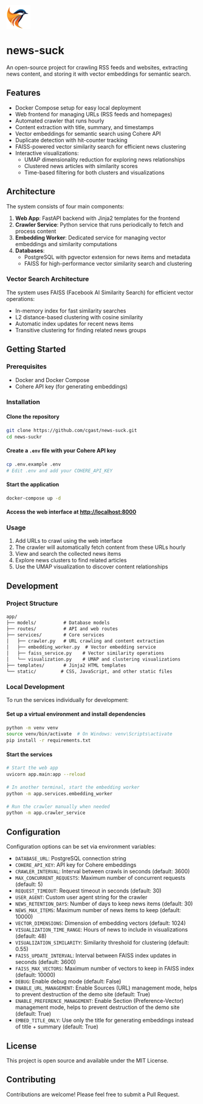 <img src="app/static/img/news-suck-logo.png" alt="news-suck logo" width="64" height="64" style="display: block; margin: 20px 0;">

# news-suck

An open-source project for crawling RSS feeds and websites, extracting news content, and storing it with vector embeddings for semantic search.

## Features

- Docker Compose setup for easy local deployment
- Web frontend for managing URLs (RSS feeds and homepages)
- Automated crawler that runs hourly
- Content extraction with title, summary, and timestamps
- Vector embeddings for semantic search using Cohere API
- Duplicate detection with hit-counter tracking
- FAISS-powered vector similarity search for efficient news clustering
- Interactive visualizations:
  - UMAP dimensionality reduction for exploring news relationships
  - Clustered news articles with similarity scores
  - Time-based filtering for both clusters and visualizations

## Architecture

The system consists of four main components:

1. **Web App**: FastAPI backend with Jinja2 templates for the frontend
2. **Crawler Service**: Python service that runs periodically to fetch and process content
3. **Embedding Worker**: Dedicated service for managing vector embeddings and similarity computations
4. **Databases**:
   - PostgreSQL with pgvector extension for news items and metadata
   - FAISS for high-performance vector similarity search and clustering

### Vector Search Architecture

The system uses FAISS (Facebook AI Similarity Search) for efficient vector operations:
- In-memory index for fast similarity searches
- L2 distance-based clustering with cosine similarity
- Automatic index updates for recent news items
- Transitive clustering for finding related news groups

## Getting Started

### Prerequisites

- Docker and Docker Compose
- Cohere API key (for generating embeddings)

### Installation

#### Clone the repository

```bash
git clone https://github.com/cgast/news-suck.git
cd news-suckr
```

#### Create a `.env` file with your Cohere API key

```bash
cp .env.example .env
# Edit .env and add your COHERE_API_KEY
```

#### Start the application

```bash
docker-compose up -d
```

#### Access the web interface at [http://localhost:8000](http://localhost:8000)

### Usage

1. Add URLs to crawl using the web interface
2. The crawler will automatically fetch content from these URLs hourly
3. View and search the collected news items
4. Explore news clusters to find related articles
5. Use the UMAP visualization to discover content relationships

## Development

### Project Structure

```
app/
├── models/          # Database models
├── routes/          # API and web routes
├── services/        # Core services
│   ├── crawler.py   # URL crawling and content extraction
│   ├── embedding_worker.py  # Vector embedding service
│   ├── faiss_service.py    # Vector similarity operations
│   └── visualization.py    # UMAP and clustering visualizations
├── templates/       # Jinja2 HTML templates
└── static/         # CSS, JavaScript, and other static files
```

### Local Development

To run the services individually for development:

#### Set up a virtual environment and install dependencies

```bash
python -m venv venv
source venv/bin/activate  # On Windows: venv\Scripts\activate
pip install -r requirements.txt
```

#### Start the services

```bash
# Start the web app
uvicorn app.main:app --reload

# In another terminal, start the embedding worker
python -m app.services.embedding_worker

# Run the crawler manually when needed
python -m app.crawler_service
```

## Configuration

Configuration options can be set via environment variables:

- `DATABASE_URL`: PostgreSQL connection string
- `COHERE_API_KEY`: API key for Cohere embeddings
- `CRAWLER_INTERVAL`: Interval between crawls in seconds (default: 3600)
- `MAX_CONCURRENT_REQUESTS`: Maximum number of concurrent requests (default: 5)
- `REQUEST_TIMEOUT`: Request timeout in seconds (default: 30)
- `USER_AGENT`: Custom user agent string for the crawler
- `NEWS_RETENTION_DAYS`: Number of days to keep news items (default: 30)
- `NEWS_MAX_ITEMS`: Maximum number of news items to keep (default: 10000)
- `VECTOR_DIMENSIONS`: Dimension of embedding vectors (default: 1024)
- `VISUALIZATION_TIME_RANGE`: Hours of news to include in visualizations (default: 48)
- `VISUALIZATION_SIMILARITY`: Similarity threshold for clustering (default: 0.55)
- `FAISS_UPDATE_INTERVAL`: Interval between FAISS index updates in seconds (default: 3600)
- `FAISS_MAX_VECTORS`: Maximum number of vectors to keep in FAISS index (default: 10000)
- `DEBUG`: Enable debug mode (default: False)
- `ENABLE_URL_MANAGEMENT`: Enable Sources (URL) management mode, helps to prevent destruction of the demo site (default: True)
- `ENABLE_PREFERENCE_MANAGEMENT`: Enable Section (Preference-Vector) management mode, helps to prevent destruction of the demo site (default: True)
- `EMBED_TITLE_ONLY`: Use only the title for generating embeddings instead of title + summary (default: True)

## License

This project is open source and available under the MIT License.

## Contributing

Contributions are welcome! Please feel free to submit a Pull Request.
